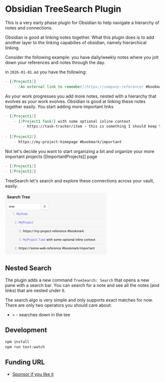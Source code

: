 # Obsidian TreeSearch Plugin

This is a very early phase plugin for Obsidian to help navigate a hierarchy of notes and connections.

Obsidian is good at linking notes together. What this plugin does is to add another layer to the linking
capabilies of obsidian, namely hierarchical linking.

Consider the following example: you have daily/weekly notes where you jolt down your references and notes through the day.

in `2026-01-01.md` you have the following:

```markdown
- [[Project1]]
	- [An external link to remember](https://company-reference) #bookmark
```

As your work progresses you add more notes, nested with a hierarchy that evolves as your work evolves.
Obsidian is good at linking these notes together easily. You start adding more important links

```markdown
- [[Project1]]
	- [[Project1 Task]] with some optional inline context
		- https://task-tracker/item - this is something I should keep track of temporarily

- [[Project2]]
	- https://my-project-himepage #bookmark/important
```

Not let's decide you want to start organizing a bit and organize your more important projects [[ImportantProjects]] page 

```markdown
- [[Project1]]
- [[Project2]] 
```

TreeSearch let's search and explore these connections across your vault, easily.

![img.png](docs/img/img.png)

## Nested Search

The plugin adds a new command `TreeSearch: Search` that opens a new pane with a search bar. 
You can search for a note and see all the notes (and links) that are nested under it.

The search algo is very simple and only supports exact matches for now. There are only two operators you should care about:
- `>` - searches down in the tee 

## Development

```bash
npm install
npm run test:watch
```

## Funding URL

- [Sponsor if you like it](https://github.com/sponsors/catacgc/button)
